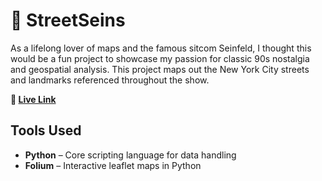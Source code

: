 # 📍 StreetSeins

As a lifelong lover of maps and the famous sitcom Seinfeld, I thought this would be a fun project to showcase my passion for classic 90s nostalgia and geospatial analysis. This project maps out the New York City streets and landmarks referenced throughout the show.

**🔗 [Live Link](https://alexandersuglio.github.io/StreetSeins/)**

## Tools Used
- **Python** – Core scripting language for data handling
- **Folium** – Interactive leaflet maps in Python  


